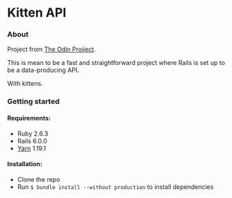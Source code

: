 # Kitten API
### About

Project from [The Odin Proiject](https://www.theodinproject.com/courses/ruby-on-rails/lessons/apis).

This is mean to be a fast and straightforward project where Rails is set up to be a data-producing API.

With kittens.


### Getting started

#### Requirements:
* Ruby 2.6.3
* Rails 6.0.0
* [Yarn](https://yarnpkg.com/en/docs/install) 1.19.1

#### Installation:
* Clone the repo
* Run ```$ bundle install --without production``` to install dependencies